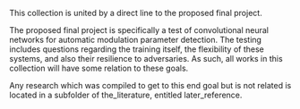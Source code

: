 This collection is united by a direct line to the proposed final project.

The proposed final project is specifically a test of convolutional neural networks for automatic modulation parameter detection. The testing includes questions regarding the training itself, the flexibility of these systems, and also their resilience to adversaries. As such, all works in this collection will have some relation to these goals.

Any research which was compiled to get to this end goal but is not related is located in a subfolder of the_literature, entitled later_reference.